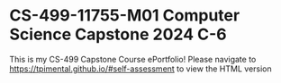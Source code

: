 # CS-499-11755-M01 Computer Science Capstone 2024 C-6

This is my CS-499 Capstone Course ePortfolio! Please navigate to https://tpimental.github.io/#self-assessment to view the HTML version 